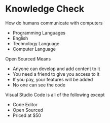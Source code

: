 # Knowledge Check

How do humans communicate with computers

- Programming Languages
- English
- Technology Language
- Computer Language

Open Sourced Means

- Anyone can develop and add content to it
- You need a friend to give you access to it
- If you pay, your features will be added
- No one can see the code

Visual Studio Code is all of the following except

- Code Editor
- Open Sourced
- Priced at $50
